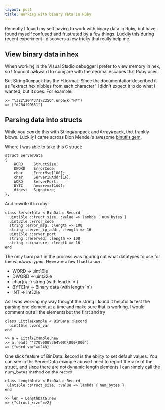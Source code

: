 ```yaml
---
layout: post
title: Working with binary data in Ruby
---
```

Recently I found my self having to work with binary data in Ruby, but have found myself confused and frustrated by a few things.  Luckily this during recent experiment I discovers a few tricks that really help me.

View binary data in hex
-----------------------

When working in the Visual Studio debugger I prefer to view memory in hex, so I found it awkward to compare with the decimal escapes that Ruby uses.

But String#unpack has the H format.  Since the documentation described it as "extract hex nibbles from each character" I didn't expect it to do what I wanted, but it does. For example:

    >> "\322\204\371\225Q".unpack("H*")
    => ["d284f99551"]

Parsing data into structs
-------------------------

While you *can* do this with String#unpack and Array#pack, that frankly blows. Luckily I came across Dion Mendel's awesome [binutils gem](http://bindata.rubyforge.org/).

Where I was able to take this C struct:

    struct ServerData
    {
        WORD	 StructSize;     
        DWORD    ErrorCode;
        char	 ErrorMsg[100];  
        char	 ServerIPAddr[16];
        WORD	 ServerPort;     
        BYTE	 Reserved[100];  
        digest	 Signature;      
    };

And rewrite it in ruby:

    class ServerData < BinData::Record
      uint16le :struct_size, :value => lambda { num_bytes }
      uint32le :error_code
      string :error_msg, :length => 100
      string :server_ip_addr, :length => 16
      uint16le :server_port
      string :reserved, :length => 100
      string :signature, :length => 16
    end

The only hard part in the process was figuring out what datatypes to use for the windows types.  Here are a few I had to use:

 * WORD -> uint16le 
 * DWORD -> uint32le 
 * char&#91;n&#92; -> string (with length 'n')
 * BYTE&#91;n&#92; -> Binary data (with length 'n')
 * INT -> int32le 

As I was working my way thought the string I found it helpful to test the parsing one element at a time and make sure that is working.  I would comment out all the elements but the first and try 

    class LittleExample < BinData::Record
      uint16le :word_var
    end

    >> a = LittleExample.new
    >> a.read( "\370\000\364\001\000\000")
    => {"word_var"=>248}

One slick feature of BinData::Record is the ability to set default values.  You can see in the ServerData example above I need to report the size of the struct, and since there are not dynamic length elements I can simply call the num\_bytes method on the record:  

    class LengthData < BinData::Record
     uint16le :struct_size, :value => lambda { num_bytes }
    end

    >> len = LengthData.new
    => {"struct_size"=>2}

